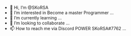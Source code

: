 - 👋 Hi, I’m @SKoRSA
- 👀 I’m interested in Become a master Programmer ...
- 🌱 I’m currently learning ...
- 💞️ I’m looking to collaborate  ...
- 📫 How to reach me via Discord POWER SKoRSA#7762  ...
      

<!---
SKoRSA/SKoRSA is a ✨ special ✨ repository because its `README.md` (this file) appears on your GitHub profile.
You can click the Preview link to take a look at your changes.
--->
